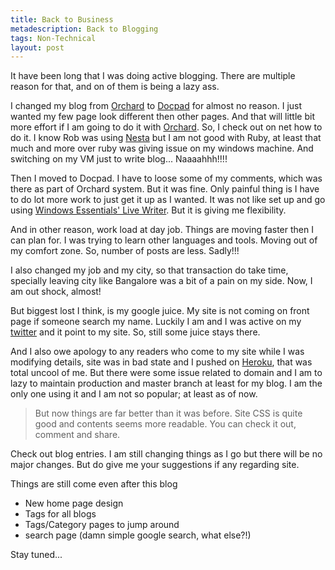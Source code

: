 ```yaml
---
title: Back to Business
metadescription: Back to Blogging
tags: Non-Technical
layout: post
---
```

It have been long that I was doing active blogging. There are multiple reason for that, and on of them is being a lazy ass. 

I changed my blog from [Orchard](http://www.orchardproject.net) to [Docpad](http://docpad.org/) for almost no reason. I just wanted my few page look different then other pages. And that will little bit more effort if I am going to do it with [Orchard](http://www.orchardproject.net).  So, I check out on net how to do it. I know Rob was using [Nesta](http://nestacms.com/) but I am not good with Ruby, at least that much and more over ruby was giving issue on my windows machine. And switching on my VM just to write blog... Naaaahhh!!!!

Then I moved to Docpad. I have to loose some of my comments, which was there as part of Orchard system. But it was fine. Only painful thing is I have to do lot more work to just get it up as I wanted. It was not like set up and go using [Windows Essentials' Live Writer](http://windows.microsoft.com/en-us/windows-live/essentials). But it is giving me flexibility. 

And in other reason, work load at day job. Things are moving faster then I can plan for. I was trying to learn other languages and tools. Moving out of my comfort zone. So, number of posts are less. Sadly!!!

I also changed my job and my city, so that transaction do take time, specially leaving city like Bangalore was a bit of a pain on my side. Now, I am out shock, almost!

But biggest lost I think, is my google juice. My site is not coming on front page if someone  search my name. Luckily I am and I was active on my [twitter](https://twitter.com/kunjee) and it point to my site. So, still some juice stays there. 

And I also owe apology to any readers who come to my site while I was modifying details, site was in bad state and I pushed on [Heroku](https://www.heroku.com/), that was total uncool of me. But there were some issue related to domain and I am to lazy to maintain production and master branch at least for my blog. I am the only one using it and I am not so popular; at least as of now. 

> But now things are far better than it was before. Site CSS is quite good and contents seems more readable. You can check it  out, comment and share. 

Check out blog entries. I am still changing things as I go but there will be no major changes. But do give me your suggestions if any regarding site. 

Things are still come even after this blog

- New home page design
- Tags for all blogs
- Tags/Category pages to jump around 
- search page (damn simple google search, what else?!)

Stay tuned... 

